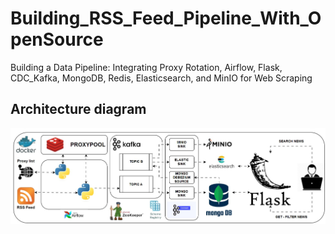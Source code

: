 # Building_RSS_Feed_Pipeline_With_OpenSource
Building a Data Pipeline: Integrating Proxy Rotation, Airflow, Flask, CDC_Kafka, MongoDB, Redis, Elasticsearch, and MinIO for Web Scraping
<!-- ARCHITECTURE DIAGRAM -->
## Architecture diagram

![MVP Architecture](./images/RSS_FEED_PIPELINE_DIAGRAM.jpg)
